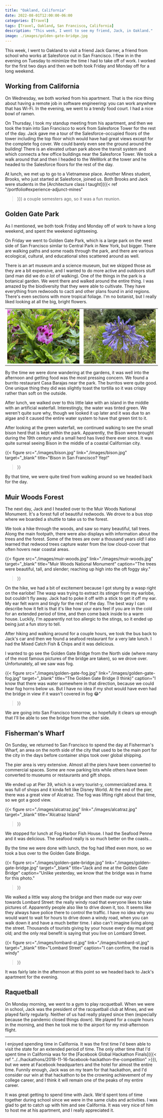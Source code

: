 ```yaml
---
title: "Oakland, California"
date: 2022-08-01T12:00:00-06:00
categories: [Travel]
tags: [Travel, Oakland, San Francisco, California]
description: "This week, I went to see my friend, Jack, in Oakland."
image: ./images/golden-gate-bridge.jpg
---
```


This week, I went to Oakland to visit a friend Jack Garner, a friend from school
who works at Salesforce out in San Francisco. I flew in in the evening on
Tuesday to minimize the time I had to take off of work. I worked for the first
two days and then we both took Friday and Monday off for a long weekend.

## Working from California

On Wednesday, we both worked from his apartment. That is the nice thing
about having a remote job in software engineering: you can work anywhere that
has Wi-Fi. In the evening, we went to a trendy food court. I had a nice bowl of
ramen.

On Thursday, I took my standup meeting from his apartment, and then we took the
train into San Francisco to work from Salesforce Tower for the rest of the day.
Jack gave me a tour of the Salesforce-occupied floors of the tower including the
top floor which would have had great views except for the complete fog cover. We
could barely even see the ground around the building! There is an elevated urban
park above the transit system and which connects a few office buildings near the
Salesforce Tower. We took a walk around that and then I headed to the WeWork at
the tower and he headed to the Salesforce floors for the rest of the day.

At lunch, we met up to go to a Vietnamese place. Another Mines student, Brooks,
who just started at Salesforce, joined us. Both Brooks and Jack were students in
the [Architecture class I taught]({{< ref "/portfolio#experience-adjunct-mines"
>}}) a couple semesters ago, so it was a fun reunion.

## Golden Gate Park

As I mentioned, we both took Friday and Monday off of work to have a long
weekend, and spent the weekend sightseeing.

On Friday we went to Golden Gate Park, which is a large park on the west side of
San Francisco similar to Central Park in New York, but bigger. There are walking
paths and some roads through the park, and there are various ecological,
cultural, and educational sites scattered around as well.

There is an art museum and a science museum, but we skipped those as they are a
bit expensive, and I wanted to do more active and outdoors stuff (and man did we
do _a lot_ of walking). One of the things in the park is a botanical garden. We
went there and walked around the entire thing. I was amazed by the biodiversity
that they were able to cultivate. They have everything from redwoods to cacti
and other plans found in arid regions. There's even sections with more tropical
foliage. I'm no botanist, but I really liked looking at all the big, bright
flowers.

<center>
<table class="gallery">
  <tr>
    <td>
      <a href="./images/flowers1.jpg" target="_blank">
        <img src="./images/flowers1.jpg" />
      </a>
    </td>
    <td>
      <a href="./images/flowers2.jpg" target="_blank">
        <img src="./images/flowers2.jpg" />
      </a>
    </td>
  </tr>
</table>
</center>

By the time we were done wandering at the gardens, it was well into the
afternoon and getting food was the most pressing concern. We found a burrito
restaurant Casa Barajas near the park. The burritos were quite good. One unique
thing they did was slightly toast the tortilla so it was crispy rather than soft
on the outside.

After lunch, we walked over to this little lake with an island in the middle
with an artificial waterfall. Interestingly, the water was tinted green. We
weren't quite sure why, though we looked it up later and it was due to an algae
and it caused the entire water system to have that green tint to it.

After looking at the green waterfall, we continued walking to see the small
bison herd that is kept within the park. Apparently, the Bison were brought
during the 19th century and a small herd has lived there ever since. It was
quite surreal seeing Bison in the middle of a coastal Californian city.

{{< figure
      src="./images/bison.jpg"
      link="./images/bison.jpg"
      target="_blank"
      title="Bison in San Francisco? Yep!"
>}}

By that time, we were quite tired from walking around so we headed back for the
day.

## Muir Woods Forest

The next day, Jack and I headed over to the Muir Woods National Monument. It's a
forest full of beautiful redwoods. We drove to a bus stop where we boarded a
shuttle to take us to the forest.

We took a hike through the woods, and saw so many beautiful, tall trees. Along
the main footpath, there were also displays with information about the trees and
the forest. Some of the trees are over a thousand years old! I also learned that
redwood trees capture water from the low cloud-cover that often hovers near
coastal areas.

{{< figure
      src="./images/muir-woods.jpg"
      link="./images/muir-woods.jpg"
      target="_blank"
      title="Muir Woods National Monument"
      caption="The trees were beautiful, tall, and slender; reaching up high into the oft foggy sky."
>}}

On the hike, we had a bit of excitement because I got stung by a wasp right on
the earlobe! The wasp was trying to extract its stinger from my earlobe, but
couldn't fly away. Jack had to poke it off with a stick to get it off my ear. My
ear felt warm and tingly for the rest of the day. The best way I can describe
how it felt is that it's like how your ears feel if you are in the cold for an
extended period of time, and then come back inside to a warm house. Luckily, I'm
apparently not too allergic to the stings, so it ended up being just a fun story
to tell.

After hiking and walking around for a couple hours, we took the bus back to
Jack's car and then we found a seafood restaurant for a very late lunch. I had
the Mixed Catch Fish & Chips and it was delicious.

I wanted to go see the Golden Gate Bridge from the North side (where many of the
most famous pictures of the bridge are taken), so we drove over. Unfortunately,
all we saw was fog.

{{< figure
      src="./images/golden-gate-fog.jpg"
      link="./images/golden-gate-fog.jpg"
      target="_blank"
      title="The Golden Gate Bridge (I think)"
      caption="I know that there was water somewhere in that direction, because we could hear fog horns below us. But I have no idea if my shot would have even had the bridge in view if it wasn't covered in fog 😂"
>}}

We are going into San Francisco tomorrow, so hopefully it clears up enough that
I'll be able to see the bridge from the other side.

## Fisherman's Wharf

On Sunday, we returned to San Francisco to spend the day at Fisherman's Wharf,
an area on the north side of the city that used to be the main port for the city
in the days before container ships took over global shipping.

The pier area is very extensive. Almost all the piers have been converted to
commercial spaces. Some are now parking lots while others have been converted to
museums or restaurants and gift shops.

We ended up at Pier 39, which is a very tourist-y, commercialized area. It was
full of shops and it kinda felt like Disney World. At the end of the pier, there
was a great view of Alcatraz. The fog was lifting right about that time, so we
got a good view.

{{< figure
      src="./images/alcatraz.jpg"
      link="./images/alcatraz.jpg"
      target="_blank"
      title="Alcatraz Island"
>}}

We stopped for lunch at Fog Harbor Fish House. I had the Seafood Penne and it
was delicious. The seafood really is so much better on the coasts...

By the time we were done with lunch, the fog had lifted even more, so we took
a bus over to the Golden Gate Bridge.

{{< figure
      src="./images/golden-gate-bridge.jpg"
      link="./images/golden-gate-bridge.jpg"
      target="_blank"
      title="Jack and me at the Golden Gate Bridge"
      caption="Unlike yesterday, we know that the bridge was in frame for this photo."
>}}

We walked a little way along the bridge and then made our way over towards
Lombard Street: the really windy road that everyone likes to take pictures of.
Apparently people also like to drive down it, too. It seems like they always
have police there to control the traffic. I have no idea why you would want to
wait for hours to drive down a windy road, when you can walk down it and have a
much better time. I also can't imagine living along the street. Thousands of
tourists giving by your house every day must get old; and the only real benefit
is saying that you live on Lombard Street.

{{< figure
      src="./images/lombard-st.jpg"
      link="./images/lombard-st.jpg"
      target="_blank"
      title="Lombard Street"
      caption="I can confirm, the road is windy"
>}}

It was fairly late in the afternoon at this point so we headed back to Jack's
apartment for the evening.

## Raquetball

On Monday morning, we went to a gym to play racquetball. When we were in school,
Jack was the president of the racquetball club at Mines, and we played fairly
regularly. Neither of us had really played since then (especially because the
pandemic closed things down). We played for a couple hours in the morning, and
then he took me to the airport for my mid-afternoon flight.

-----------------

I enjoyed spending time in California. It was the first time I'd been able to
visit the state for an extended period of time. The only other time that I'd
spent time in California was for the [Facebook Global Hackathon Finals]({{< ref
"../../hackathons/2018-11-16-facebook-hackathon-the-competition" >}}), but we
were at Facebook headquarters and the hotel for almost the entire time. Funnily
enough, Jack was on my team for that hackathon, and I'd consider our win at that
hackathon to be the crowning achievement of my college career, and I think it
will remain one of the peaks of my entire career.

It was great getting to spend time with Jack. We'd spent tons of time together
during school since we were in the same clubs and activities. I was glad to get
to catch up with him and see California. It was very nice of him to host me at
his apartment, and I really appreciated it.
